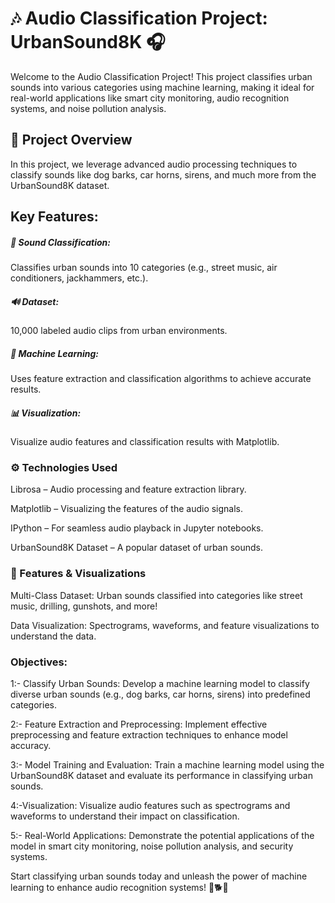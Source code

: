 # 🎶 Audio Classification Project: UrbanSound8K 🎧
Welcome to the Audio Classification Project! This project classifies urban sounds into various categories using machine learning, making it ideal for real-world applications like smart city monitoring, audio recognition systems, and noise pollution analysis.


## 🌟 Project Overview
In this project, we leverage advanced audio processing techniques to classify sounds like dog barks, car horns, sirens, and much more from the UrbanSound8K dataset.

## Key Features:
##### 🎵 Sound Classification:
Classifies urban sounds into 10 categories (e.g., street music, air conditioners, jackhammers, etc.).
##### 🔊 Dataset:
10,000 labeled audio clips from urban environments.
##### 🤖 Machine Learning:
Uses feature extraction and classification algorithms to achieve accurate results.
##### 📊 Visualization: 
Visualize audio features and classification results with Matplotlib.
### ⚙️ Technologies Used
Librosa – Audio processing and feature extraction library.

Matplotlib – Visualizing the features of the audio signals.

IPython – For seamless audio playback in Jupyter notebooks.

UrbanSound8K Dataset – A popular dataset of urban sounds.

### 📸 Features & Visualizations
Multi-Class Dataset: Urban sounds classified into categories like street music, drilling, gunshots, and more!

Data Visualization: Spectrograms, waveforms, and feature visualizations to understand the data.

### Objectives:

1:- Classify Urban Sounds: Develop a machine learning model to classify diverse urban sounds (e.g., dog barks, car horns, sirens) into predefined categories.

2:- Feature Extraction and Preprocessing: Implement effective preprocessing and feature extraction techniques to enhance model accuracy.

3:- Model Training and Evaluation: Train a machine learning model using the UrbanSound8K dataset and evaluate its performance in classifying urban sounds.

4:-Visualization: Visualize audio features such as spectrograms and waveforms to understand their impact on classification.

5:- Real-World Applications: Demonstrate the potential applications of the model in smart city monitoring, noise pollution analysis, and security systems.
 
 

Start classifying urban sounds today and unleash the power of machine learning to enhance audio recognition systems! 🚗🐕📢
